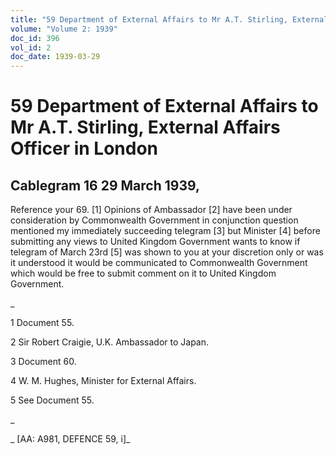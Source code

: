 ```yaml
---
title: "59 Department of External Affairs to Mr A.T. Stirling, External Affairs Officer in London"
volume: "Volume 2: 1939"
doc_id: 396
vol_id: 2
doc_date: 1939-03-29
---
```


# 59 Department of External Affairs to Mr A.T. Stirling, External Affairs Officer in London

## Cablegram 16 29 March 1939,

Reference your 69. [1] Opinions of Ambassador [2] have been under consideration by Commonwealth Government in conjunction question mentioned my immediately succeeding telegram [3] but Minister [4] before submitting any views to United Kingdom Government wants to know if telegram of March 23rd [5] was shown to you at your discretion only or was it understood it would be communicated to Commonwealth Government which would be free to submit comment on it to United Kingdom Government.

_

1 Document 55.

2 Sir Robert Craigie, U.K. Ambassador to Japan.

3 Document 60.

4 W. M. Hughes, Minister for External Affairs.

5 See Document 55.

_

_ [AA: A981, DEFENCE 59, i]_
